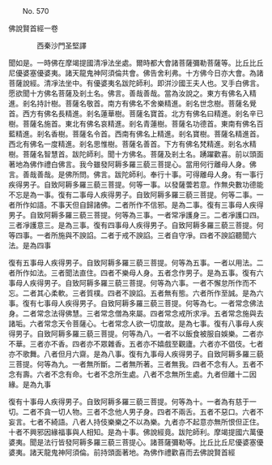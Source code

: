 ﻿　　No. 570

佛說賢首經一卷

　　　　西秦沙門圣堅譯


聞如是。一時佛在摩竭提國清凈法坐處。爾時都大會諸菩薩彌勒菩薩等。比丘比丘尼優婆塞優婆夷。諸天龍鬼神阿須倫共會。佛告舍利弗。十方佛今日亦大會。為諸菩薩說經。清凈法坐中。有優婆夷名跋陀師利。即洴沙國王夫人也。叉手白佛言。愿欲聞十方佛名菩薩及剎土名。佛言。善哉善哉。當為汝說之。東方有佛名入精進。剎名持計樹。菩薩名敬首。南方有佛名不舍樂精進。剎名世念樹。菩薩名覺首。西方有佛名長精進。剎名蓮華樹。菩薩名寶首。北方有佛名曰精進。剎名辛已樹。菩薩名施首。東北有佛名哀精進。剎名青蓮樹。菩薩名功德首。東南有佛名百藍精進。剎名香樹。菩薩名令首。西南有佛名上精進。剎名寶樹。菩薩名精進首。西北有佛名一度精進。剎名思惟樹。菩薩名善首。下方有佛名梵精進。剎名水精樹。菩薩名智慧首。跋陀師利。聞十方佛名。菩薩及剎土名。踴躍歡喜。前以頭面著地為佛作禮白佛言。我今雖發阿耨多羅三藐三菩提心。當用何行離母人身。佛言。善哉善哉。是佛所問。佛言。跋陀師利。奉行十事。可得離母人身。有一事行疾得男子。自致阿耨多羅三藐三菩提。何等一事。以發薩蕓若意。作無央數功德能不忘是為一事。復有二事母人疾得男子。自致阿耨多羅三藐三菩提。何等二事。一者所作如語。不事天但自歸諸佛。二者所作不信邪。是為二事。復有三事母人疾得男子。自致阿耨多羅三藐三菩提。何等為三事。一者常凈護身三。二者凈護口四。三者凈護意三。是為三事。復有四事母人疾得男子。自致阿耨多羅三藐三菩提。何等四事。一者所施與不諛諂。二者于戒不諛諂。三者自守凈。四者不諛諂聽聞六法。是為四事

復有五事母人疾得男子。自致阿耨多羅三藐三菩提。何等為五事。一者以用法。二者所作如法。三者聞法直住。四者不樂母人身。五者念作男子。是為五事。復有六事母人疾得男子。自致阿耨多羅三藐三菩提。何等為六事。一者不懈怠所作而不忘。二者其心柔軟。三者質樸。四者不諛諂。五者無有態。六者所作至誠。是為六事。復有七事母人疾得男子。自致阿耨多羅三藐三菩提。何等為七。一者常念佛法身。二者常念法得佛慧。三者常念僧為來屬。四者常念戒所求凈。五者常念施與去諸垢。六者常念天令菩薩心。七者常念人欲一切度故。是為七事。復有八事母人疾得男子。自致阿耨多羅三藐三菩提。何等為八。一者不以飯食被服自娛樂。二者亦不華。三者亦不香。四者亦不眾雜香。五者亦不嬉戲至觀廬。六者亦不倡伎。七者亦不歌舞。八者但月六齋。是為八事。復有九事母人疾得男子。自致阿耨多羅三藐三菩提。何等為九。一者無所斷。二者無所著。三者無我。四者不念有人。五者不念有壽。六者不念有命。七者不念所生處。八者不念無所生處。九者但離十二因緣。是為九事

復有十事母人疾得男子。自致阿耨多羅三藐三菩提。何等為十。一者為有慈于一切。二者不貪一切人物。三者不念他人男子身。四者不兩舌。五者不惡口。六者不妄言。七者不綺語。八者人持伎樂樂之不以為樂。九者亦不起意亦無所恨但正住。十者不興邪因緣福事與人相知。是為十事。佛說經竟。跋陀師利。摩竭提國六萬優婆夷。聞是法行皆發阿耨多羅三藐三菩提心。諸菩薩彌勒等。比丘比丘尼優婆塞優婆夷。諸天龍鬼神阿須倫。前持頭面著地。為佛作禮歡喜而去佛說賢首經
